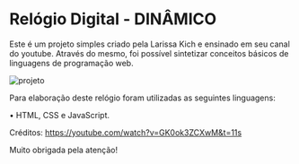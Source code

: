 # Relógio Digital - DINÂMICO
Este é um projeto simples criado pela Larissa Kich e ensinado em seu canal do youtube. Através do mesmo, foi possível sintetizar conceitos básicos de linguagens de programação web.  

![projeto](https://github.com/alvesmgiovana/relogio-digital/assets/146298988/9d7514a1-4a2d-44f3-bce6-79736d0b67d5)

Para elaboração deste relógio foram utilizadas as seguintes linguagens:

• HTML, CSS e JavaScript.

Créditos:
https://youtube.com/watch?v=GK0ok3ZCXwM&t=11s

Muito obrigada pela atenção!
